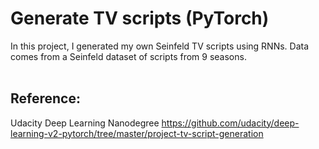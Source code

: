 # Generate TV scripts (PyTorch)
In this project, I generated my own Seinfeld TV scripts using RNNs. Data comes from a Seinfeld dataset of scripts from 9 seasons. 
<br>
<br>
## Reference:
Udacity Deep Learning Nanodegree
https://github.com/udacity/deep-learning-v2-pytorch/tree/master/project-tv-script-generation
